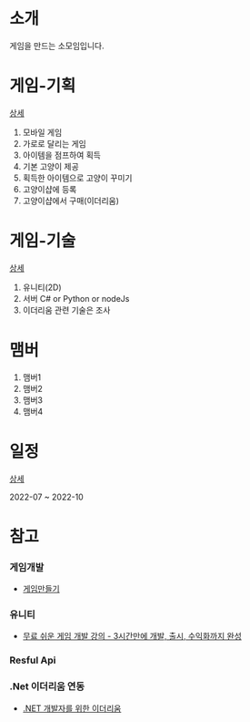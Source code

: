 # 소개
게임을 만드는 소모임입니다.

# 게임-기획 
[상세](https://github.com/justsoo/run-earn/blob/main/docs/%EA%B2%8C%EC%9E%84-%EA%B8%B0%ED%9A%8D.md)
1. 모바일 게임
2. 가로로 달리는 게임
3. 아이템을 점프하여 획득
4. 기본 고양이 제공
5. 획득한 아이템으로 고양이 꾸미기
6. 고양이샵에 등록
7. 고양이샵에서 구매(이더리움)

# 게임-기술 
[상세](https://github.com/justsoo/run-earn/blob/main/docs/%EA%B2%8C%EC%9E%84-%EA%B8%B0%ED%9A%8D.md)
1. 유니티(2D)
2. 서버 C# or Python or nodeJs
3. 이더리움 관련 기술은 조사

# 맴버
1. 맴버1
2. 맴버2
3. 맴버3
4. 맴버4

# 일정 
[상세](https://github.com/justsoo/run-earn/blob/main/docs/%EC%9D%BC%EC%A0%95.md)

2022-07 ~ 2022-10


# 참고
### 게임개발
  - [게임만들기](https://bridgegames.tistory.com/37)
### 유니티
  - [무료 쉬운 게임 개발 강의 - 3시간만에 개발, 출시, 수익화까지 완성](https://www.youtube.com/watch?v=EqoU1PodQQ4)
### Resful Api
### .Net 이더리움 연동
  - [.NET 개발자를 위한 이더리움](https://ethereum.org/ko/dot-net/)
